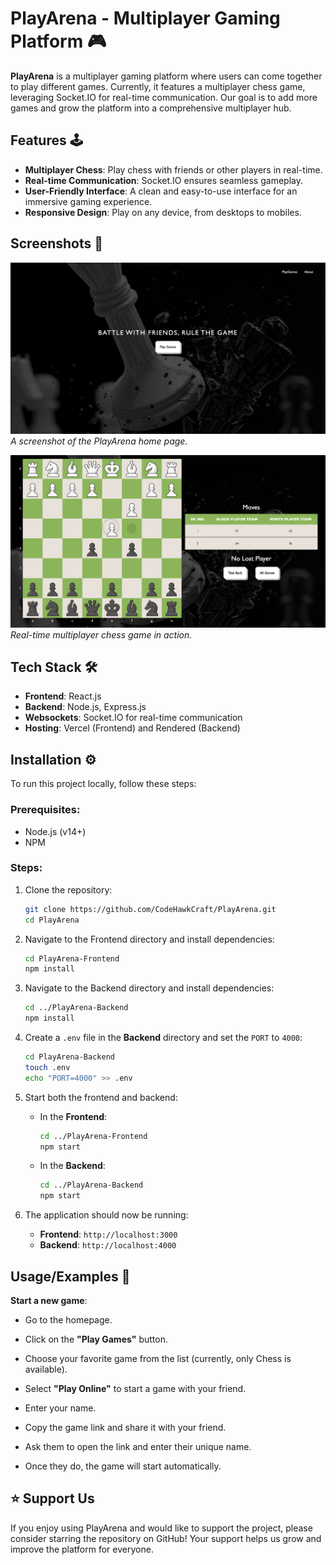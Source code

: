 # PlayArena - Multiplayer Gaming Platform 🎮

**PlayArena** is a multiplayer gaming platform where users can come together to play different games. Currently, it features a multiplayer chess game, leveraging Socket.IO for real-time communication. Our goal is to add more games and grow the platform into a comprehensive multiplayer hub.

## Features 🕹️

- **Multiplayer Chess**: Play chess with friends or other players in real-time.
- **Real-time Communication**: Socket.IO ensures seamless gameplay.
- **User-Friendly Interface**: A clean and easy-to-use interface for an immersive gaming experience.
- **Responsive Design**: Play on any device, from desktops to mobiles.

## Screenshots 📸

![Home Page](./screenshots/home.png)
_A screenshot of the PlayArena home page._

![Chess Game](./screenshots/chess.png)
_Real-time multiplayer chess game in action._

## Tech Stack 🛠️

- **Frontend**: React.js
- **Backend**: Node.js, Express.js
- **Websockets**: Socket.IO for real-time communication
- **Hosting**: Vercel (Frontend) and Rendered (Backend)
  
## Installation ⚙️

To run this project locally, follow these steps:

### Prerequisites:
- Node.js (v14+)
- NPM 

### Steps:

1. Clone the repository:
    ```bash
    git clone https://github.com/CodeHawkCraft/PlayArena.git
    cd PlayArena
    ```

2. Navigate to the Frontend directory and install dependencies:
    ```bash
    cd PlayArena-Frontend
    npm install
    ```

3. Navigate to the Backend directory and install dependencies:
    ```bash
    cd ../PlayArena-Backend
    npm install
    ```

4. Create a `.env` file in the **Backend** directory and set the `PORT` to `4000`:

    ```bash
    cd PlayArena-Backend
    touch .env
    echo "PORT=4000" >> .env
    ```

5. Start both the frontend and backend:

    - In the **Frontend**:
      ```bash
      cd ../PlayArena-Frontend
      npm start
      ```

    - In the **Backend**:
      ```bash
      cd ../PlayArena-Backend
      npm start
      ```

6. The application should now be running:
    - **Frontend**: `http://localhost:3000`
    - **Backend**: `http://localhost:4000`

## Usage/Examples 🚀

**Start a new game**:

- Go to the homepage.

- Click on the **"Play Games"** button.

- Choose your favorite game from the list (currently, only Chess is available).

- Select **"Play Online"** to start a game with your friend.

- Enter your name.

- Copy the game link and share it with your friend.

- Ask them to open the link and enter their unique name.

- Once they do, the game will start automatically.

## ⭐ Support Us

If you enjoy using PlayArena and would like to support the project, please consider starring the repository on GitHub! Your support helps us grow and improve the platform for everyone.

